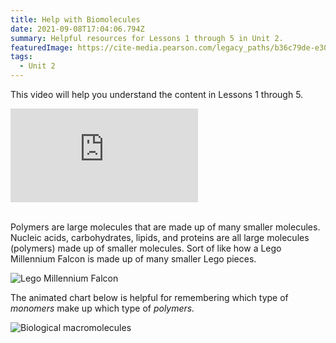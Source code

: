 ```yaml
---
title: Help with Biomolecules
date: 2021-09-08T17:04:06.794Z
summary: Helpful resources for Lessons 1 through 5 in Unit 2.
featuredImage: https://cite-media.pearson.com/legacy_paths/b36c79de-e305-46b6-91e3-bec288b12a51/AL1422_Original.jpg
tags:
  - Unit 2
---
```


This video will help you understand the content in Lessons 1 through 5.

<div class="youtube-container"><iframe class="responsive-iframe" src="https://www.youtube.com/embed/YO244P1e9QM" frameborder="0" allow="accelerometer; autoplay; clipboard-write; encrypted-media; gyroscope; picture-in-picture" allowfullscreen></iframe></div>

<br>

Polymers are large molecules that are made up of many smaller molecules. Nucleic acids, carbohydrates, lipids, and proteins are all large molecules (polymers) made up of smaller molecules. Sort of like how a Lego Millennium Falcon is made up of many smaller Lego pieces.

![Lego Millennium Falcon](https://www.lego.com/cdn/cs/set/assets/bltd5dc8187876569e5/75257_alt5.jpg)

The animated chart below is helpful for remembering which type of _monomers_ make up which type of _polymers._

![Biological macromolecules ](https://www.amoebasisters.com/uploads/2/1/9/0/21902384/biomolecules-gif-v2_orig.gif)
